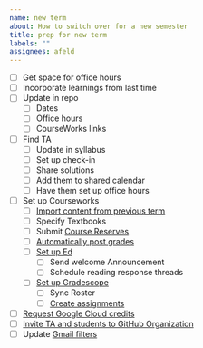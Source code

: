 ```yaml
---
name: new term
about: How to switch over for a new semester
title: prep for new term
labels: ""
assignees: afeld
---
```


- [ ] Get space for office hours
- [ ] Incorporate learnings from last time
- [ ] Update in repo
  - [ ] Dates
  - [ ] Office hours
  - [ ] CourseWorks links
- [ ] Find TA
  - [ ] Update in syllabus
  - [ ] Set up check-in
  - [ ] Share solutions
  - [ ] Add them to shared calendar
  - [ ] Have them set up office hours
- [ ] Set up Courseworks
  - [ ] [Import content from previous term](https://support.ctl.columbia.edu/892419)
  - [ ] Specify Textbooks
  - [ ] Submit [Course Reserves](https://library.columbia.edu/services/reserves.html)
  - [ ] [Automatically post grades](https://community.canvaslms.com/t5/Instructor-Guide/How-do-I-select-a-grade-posting-policy-for-a-course-in-the/ta-p/588)
  - [ ] [Set up Ed](https://courseworks2.columbia.edu/courses/56883/pages/using-ed-discussions)
    - [ ] Send welcome Announcement
    - [ ] Schedule reading response threads
  - [ ] [Set up Gradescope](https://ctl.columbia.edu/resources-and-technology/teaching-with-technology/teaching-online/gradescope/)
    - [ ] Sync Roster
    - [ ] [Create assignments](https://guides.gradescope.com/hc/en-us/articles/23584827793421-Using-Gradescope-LTI-1-0-with-Canvas-as-an-Instructor)
- [ ] [Request Google Cloud credits](https://cloud.google.com/edu/faculty)
- [ ] [Invite TA and students to GitHub Organization](https://github.com/orgs/advanced-computing/people)
- [ ] Update [Gmail filters](https://docs.google.com/spreadsheets/d/1MoOnADGw_A3oc1qMx2TllbRHlRD-4dDcrHXldSdzM5E/edit#gid=1645501691)
